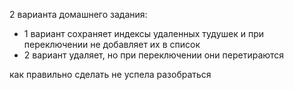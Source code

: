 2 варианта домашнего задания:  
* 1 вариант сохраняет индексы удаленных тудушек и при переключении не добавляет их в список
* 2 вариант удаляет, но при переключении они перетираются

как правильно сделать не успела разобраться
